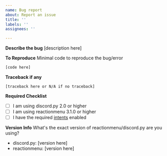 ```yaml
---
name: Bug report
about: Report an issue
title: ''
labels: ''
assignees: ''

---
```


**Describe the bug**
[description here]

**To Reproduce**
Minimal code to reproduce the bug/error
```py
[code here]
```

**Traceback if any**
```
[traceback here or N/A if no traceback]
```

**Required Checklist**
- [ ] I am using discord.py 2.0 or higher
- [ ] I am using reactionmenu 3.1.0 or higher
- [ ] I have the required [intents](https://github.com/Defxult/reactionmenu#intents) enabled

**Version Info**
What's the exact version of reactionmenu/discord.py are you using?
- discord.py: [version here]
- reactionmenu: [version here]
